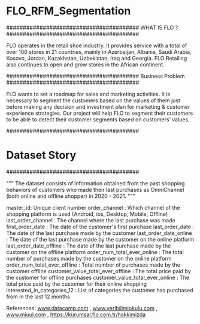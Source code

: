 # FLO_RFM_Segmentation

########################################
 WHAT IS FLO ?
########################################

FLO operates in the retail shoe industry. It provides service with a total of over 100 stores in 21 countries, mainly in Azerbaijan, Albania, Saudi Arabia, Kosovo, Jordan, Kazakhstan, Uzbekistan, Iraq and Georgia. FLO Retailing also continues to open and grow stores in the African continent.


########################################
 Business Problem
########################################

FLO wants to set a roadmap for sales and marketing activities.
It is necessary to segment  the customers  based on the values of them just before making any decision and investment plan for marketing & customer experience strategies. Our project will help FLO to segment their customers to be able to detect their customer segments based on customers’ values.


########################################
# Dataset Story
########################################

"""
The dataset consists of information obtained from the past shopping behaviors of customers who made their last purchases as OmniChannel (both online and offline shopper) in 2020 - 2021.
"""

master_id: Unique client number
order_channel : Which channel of the shopping platform is used (Android, ios, Desktop, Mobile, Offline)
last_order_channel : The channel where the last purchase was made
first_order_date : The date of the customer's first purchase
last_order_date : The date of the last purchase made by the customer
last_order_date_online : The date of the last purchase made by the customer on the online platform
last_order_date_offline : The date of the last purchase made by the customer on the offline platform
order_num_total_ever_online : The total number of purchases made by the customer on the online platform
order_num_total_ever_offline : Total number of purchases made by the customer offline
customer_value_total_ever_offline : The total price paid by the customer for offline purchases
customer_value_total_ever_online : The total price paid by the customer for their online shopping
interested_in_categories_12 : List of categories the customer has purchased from in the last 12 months

References: www.datacamp.com , www.veribilimiokulu.com , www.miuul.com , https://kurumsal.flo.com.tr/hakkimizda

